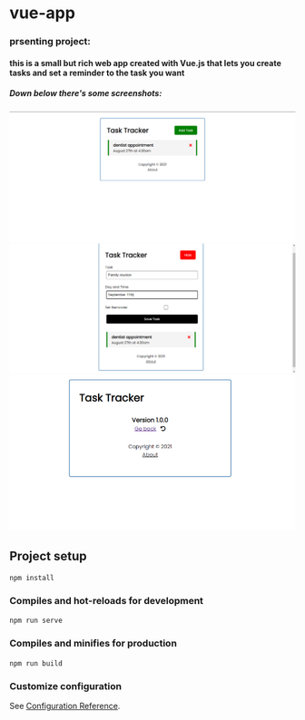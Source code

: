 # vue-app


### prsenting project:
#### this is a small but rich web app created with Vue.js that lets you create tasks and set a reminder to the task you want
##### Down below there's some screenshots:

![alt text](https://github.com/dhichem/vue-task-tracker/blob/main/src/assets/image1.PNG)
![alt text](https://github.com/dhichem/vue-task-tracker/blob/main/src/assets/image2.PNG)
![alt text](https://github.com/dhichem/vue-task-tracker/blob/main/src/assets/image3.PNG)

## Project setup
```
npm install
```

### Compiles and hot-reloads for development
```
npm run serve
```

### Compiles and minifies for production
```
npm run build
```

### Customize configuration
See [Configuration Reference](https://cli.vuejs.org/config/).

